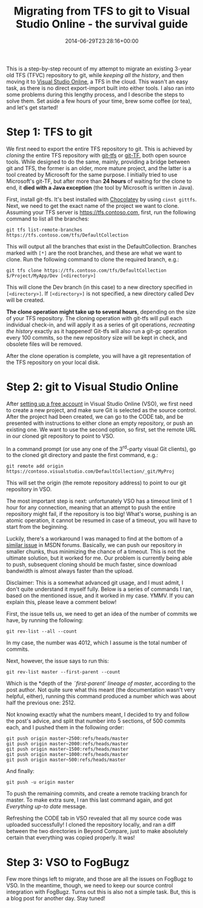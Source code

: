 ﻿---
title: 'Migrating from TFS to git to Visual Studio Online - the survival guide'
date: 2014-06-29T23:28:16+00:00
---
This is a step-by-step recount of my attempt to migrate an existing 3-year old TFS (TFVC) repository to git, while _keeping all the history_, and then moving it to [Visual Studio Online](http://www.visualstudio.com/), a TFS in the cloud. This wasn't an easy task, as there is no direct export-import built into either tools. I also ran into some problems during this lengthy process, and I describe the steps to solve them. Set aside a few hours of your time, brew some coffee (or tea), and let's get started!

<!-- more -->

# Step 1: TFS to git

We first need to export the entire TFS repository to git. This is achieved by *cloning* the entire TFS repository with [git-tfs](https://github.com/git-tfs/git-tfs) or [git-TF](https://gittf.codeplex.com/), both open source tools. While designed to do the same, mainly, providing a bridge between git and TFS, the former is an older, more mature project, and the latter is a tool created by Microsoft for the same purpose. I initially tried to use Microsoft's git-TF, but after more than **24 hours** of waiting for the clone to end, it **died with a Java exception** (the tool by Microsoft is written in Java).

First, install git-tfs. It's best installed with [Chocolatey](https://chocolatey.org/) by using `cinst gittfs`. Next, we need to get the exact name of the project we want to clone. Assuming your TFS server is https://tfs.contoso.com, first, run the following command to list all the branches:

```
git tfs list-remote-branches https://tfs.contoso.com/tfs/DefaultCollection
```

This will output all the branches that exist in the DefaultCollection. Branches marked with `[*]` are the root branches, and these are what we want to clone. Run the following command to clone the required branch, e.g.:

```
git tfs clone https://tfs.contoso.com/tfs/DefaultCollection $/Project/MyApp/Dev [<directory>]
```

This will clone the Dev branch (in this case) to a new directory specified in `[<directory>]`. If `[<directory>]` is not specified, a new directory called Dev will be created.

**The clone operation might take up to several hours**, depending on the size of your TFS repository. The cloning operation with git-tfs will pull each individual check-in, and will apply it as a series of git operations, _recreating the history_ exactly as it happened! Git-tfs will also run a git-gc operation every 100 commits, so the new repository size will be kept in check, and obsolete files will be removed.

After the clone operation is complete, you will have a git representation of the TFS repository on your local disk.

# Step 2: git to Visual Studio Online

After [setting up a free account](http://go.microsoft.com/fwlink/?LinkId=307137&clcid=0x409) in Visual Studio Online (VSO), we first need to create a new project, and make sure Git is selected as the source control. After the project had been created, we can go to the CODE tab, and be presented with instructions to either clone an empty repository, or push an existing one. We want to use the second option, so first, set the remote URL in our cloned git repository to point to VSO.

In a command prompt (or use any one of the 3<sup>rd</sup>-party visual Git clients), go to the cloned git directory and paste the first command, e.g.:

```
git remote add origin https://contoso.visualstudio.com/DefaultCollection/_git/MyProj
```

This will set the origin (the remote repository address) to point to our git repository in VSO.

The most important step is next: unfortunately VSO has a timeout limit of 1 hour for any connection, meaning that an attempt to push the entire repository might fail, if the repository is too big! What's worse, pushing is an atomic operation, it cannot be resumed in case of a timeout, you will have to start from the beginning.

Luckily, there's a workaround I was managed to find at the bottom of a [similar issue](http://social.msdn.microsoft.com/Forums/vstudio/en-US/bf7d7f99-ba50-48eb-bf0e-4fda818cf992/unable-to-push-a-git-repository) in MSDN forums. Basically, we can push our repository in smaller chunks, thus minimizing the chance of a timeout. This is not the ultimate solution, but it worked for me. Our problem is currently being able to push, subsequent cloning should be much faster, since download bandwidth is almost always faster than the upload.

Disclaimer: This is a somewhat advanced git usage, and I must admit, I don't quite understand it myself fully. Below is a series of commands I ran, based on the mentioned issue, and it worked in my case. YMMV. If you can explain this, please leave a comment below!

First, the issue tells us, we need to get an idea of the number of commits we have, by running the following:

```
git rev-list --all --count
```

In my case, the number was 4012, which I assume is the total number of commits.

Next, however, the issue says to run this:

```
git rev-list master --first-parent --count
```

Which is the *depth of the *˜first-parent' lineage of master*, according to the post author. Not quite sure what this meant (the documentation wasn't very helpful, either), running this command produced a number which was about half the previous one: 2512.

Not knowing exactly what the numbers meant, I decided to try and follow the post's advice, and split that number into 5 sections, of 500 commits each, and I pushed them in the following order:

```
git push origin master~2500:refs/heads/master
git push origin master~2000:refs/heads/master
git push origin master~1500:refs/heads/master
git push origin master~1000:refs/heads/master
git push origin master~500:refs/heads/master
```

And finally:

```
git push -u origin master
```

To push the remaining commits, and create a remote tracking branch for master. To make extra sure, I ran this last command again, and got *Everything up-to date* message.

Refreshing the CODE tab in VSO revealed that all my source code was uploaded successfully! I cloned the repository locally, and ran a diff between the two directories in Beyond Compare, just to make absolutely certain that everything was copied properly. It was!

# Step 3: VSO to FogBugz

Few more things left to migrate, and those are all the issues on FogBugz to VSO. In the meantime, though, we need to keep our source control integration with FogBugz. Turns out this is also not a simple task. But, this is a blog post for another day. Stay tuned!
